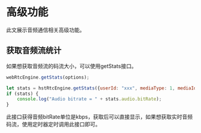 # 高级功能

此文展示音频通信相关高级功能。

## 获取音频流统计

如果想获取音频流的码流大小，可以使用getStats接口。

```js
webRtcEngine.getStats(options);

let stats = hstRtcEngine.getStats({userId: "xxx", mediaType: 1, mediaId: "xxx"});
if (stats) {
    console.log("Audio bitrate = " + stats.audio.bitRate);
}

```

此接口获得音频bitRate单位是kbps，获取后可以直接显示，如果想获取实时音频码流，使用定时器定时调用此接口即可。